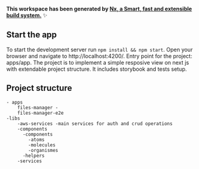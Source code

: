 **This workspace has been generated by [Nx, a Smart, fast and extensible build system.](https://nx.dev)** ✨


## Start the app

To start the development server run `npm install && npm start`. Open your browser and navigate to http://localhost:4200/. 
Entry point for the project: apps/app. The project is to implement a simple resposive view on next js with extendable project structure. It includes storybook and tests setup.


## Project structure

```
- apps
    files-manager - 
    files-manager-e2e
-libs
    -aws-services -main services for auth and crud operations
    -components
      -components
        -atoms
        -molecules
        -organismes
      -helpers
    -services
```



